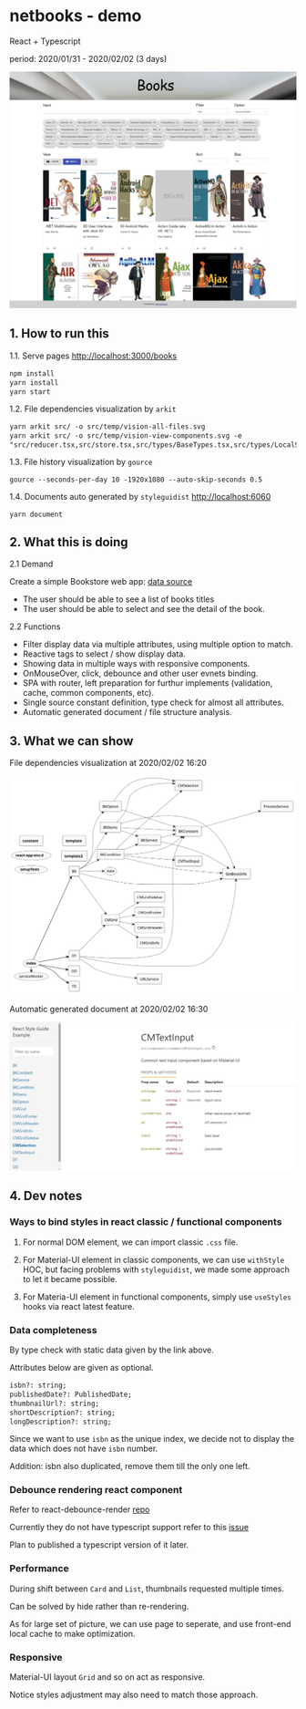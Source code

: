 # netbooks - demo

React + Typescript

period: 2020/01/31 - 2020/02/02 (3 days)  

![main view](https://github.com/ibarapascal/netbooks/blob/master/src/temp/screenshot-main-view-20200202162746.jpg)

## 1. How to run this  

1.1. Serve pages  [http://localhost:3000/books](http://localhost:3000/books)

```shell
npm install
yarn install
yarn start
```

1.2. File dependencies visualization by `arkit`  

```shell
yarn arkit src/ -o src/temp/vision-all-files.svg
yarn arkit src/ -o src/temp/vision-view-components.svg -e "src/reducer.tsx,src/store.tsx,src/types/BaseTypes.tsx,src/types/LocalStorage.tsx"
```

1.3. File history visualization by `gource`  

```shell
gource --seconds-per-day 10 -1920x1080 --auto-skip-seconds 0.5
```

1.4. Documents auto generated by `styleguidist`  [http://localhost:6060](http://localhost:6060)

```shell
yarn document
```

## 2. What this is doing  

2.1 Demand  

Create a simple Bookstore web app: [data source](https://raw.githubusercontent.com/bvaughn/infinite-list-reflow-examples/master/books.json)  

- The user should be able to see a list of books titles  
- The user should be able to select and see the detail of the book.  

2.2 Functions  

- Filter display data via multiple attributes, using multiple option to match.  
- Reactive tags to select / show display data.  
- Showing data in multiple ways with responsive components.  
- OnMouseOver, click, debounce and other user evnets binding.  
- SPA with router, left preparation for furthur implements (validation, cache, common components, etc).  
- Single source constant definition, type check for almost all attributes.  
- Automatic generated document / file structure analysis.  

## 3. What we can show

File dependencies visualization at 2020/02/02 16:20  

![2020/02/02 16:20](https://github.com/ibarapascal/netbooks/blob/master/src/temp/vision-view-components.svg)

Automatic generated document at 2020/02/02 16:30  

![2020/02/02 16:30](https://github.com/ibarapascal/netbooks/blob/master/src/temp/screenshot-document-20200202162832.jpg)

## 4. Dev notes  

### Ways to bind styles in react classic / functional components  

1. For normal DOM element, we can import classic `.css` file.  

2. For Material-UI element in classic components, we can use `withStyle` HOC, but facing problems with `styleguidist`, we made some approach to let it became possible.  

3. For Materia-UI element in functional components, simply use `useStyles` hooks via react latest feature.  

### Data completeness  

By type check with static data given by the link above.  

Attributes below are given as optional.  

```tsx
isbn?: string;
publishedDate?: PublishedDate;
thumbnailUrl?: string;
shortDescription?: string;
longDescription?: string;
```

Since we want to use `isbn` as the unique index, we decide not to display the data which does not have `isbn` number.  

Addition: isbn also duplicated, remove them till the only one left.  

### Debounce rendering react component

Refer to react-debounce-render [repo](https://github.com/podefr/react-debounce-render)

Currently they do not have typescript support refer to this [issue](https://github.com/podefr/react-debounce-render/issues/14)  

Plan to published a typescript version of it later.  

### Performance

During shift between `Card` and `List`, thumbnails requested multiple times.  

Can be solved by hide rather than re-rendering.  

As for large set of picture, we can use page to seperate, and use front-end local cache to make optimization.  

### Responsive

Material-UI layout `Grid` and so on act as responsive.  

Notice styles adjustment may also need to match those approach.  
